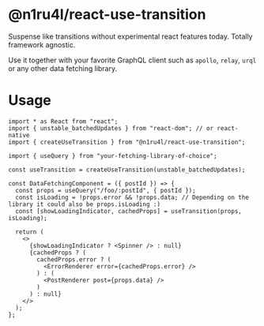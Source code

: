 # @n1ru4l/react-use-transition

Suspense like transitions without experimental react features today. Totally framework agnostic.

Use it together with your favorite GraphQL client such as `apollo`, `relay`, `urql` or any other data fetching library.

# Usage

```tsx
import * as React from "react";
import { unstable_batchedUpdates } from "react-dom"; // or react-native
import { createUseTransition } from "@n1ru4l/react-use-transition";

import { useQuery } from "your-fetching-library-of-choice";

const useTransition = createUseTransition(unstable_batchedUpdates);

const DataFetchingComponent = ({ postId }) => {
  const props = useQuery("/foo/:postId", { postId });
  const isLoading = !props.error && !props.data; // Depending on the library it could also be props.isLoading :)
  const [showLoadingIndicator, cachedProps] = useTransition(props, isLoading);

  return (
    <>
      {showLoadingIndicator ? <Spinner /> : null}
      {cachedProps ? (
        cachedProps.error ? (
          <ErrorRenderer error={cachedProps.error} />
        ) : (
          <PostRenderer post={props.data} />
        )
      ) : null}
    </>
  );
};
```
